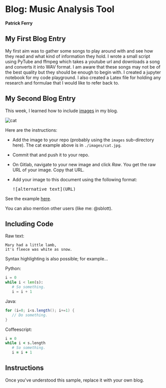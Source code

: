 # Blog: Music Analysis Tool

**Patrick Ferry**

## My First Blog Entry

My first aim was to gather some songs to play around with and see how they read and what kind of information they hold. 
I wrote  a small script using PyTube and ffmpeg which takes a youtube url and downloads a song and converts it into WAV 
format. I am aware that these songs may not be of the best quality but they should be enough to begin with. I created a 
jupyter notebook for my code playground. I also created a Latex file for holding any research and formulae that I would 
like to refer back to. 

## My Second Blog Entry

This week, I learned how to include
[images](https://github.com/adam-p/markdown-here/wiki/Markdown-Cheatsheet#images)
in my blog.

![cat](https://gitlab.computing.dcu.ie/sblott/2018-ca400-XXXX/raw/master/docs/blog/images/cat.jpg)

Here are the instructions:

- Add the image to your repo (probably using the `images` sub-directory here).
  The cat example above is in `./images/cat.jpg`.

- Commit that and push it to your repo.

- On Gitlab, navigate to your new image and click *Raw*.  You get the raw URL of your image.  Copy that URL.

- Add your image to this document using the following format:

    <pre>![alternative text](URL)</pre>

See the example [here](https://gitlab.computing.dcu.ie/sblott/2018-ca400-XXXX/raw/master/docs/blog/blog.md).

You can also mention other users (like me: @sblott).

## Including Code

Raw text:
```
Mary had a little lamb,
it's fleece was white as snow.
```

Syntax highlighting is also possible; for example...

Python:
```python
i = 0
while i < len(s):
   # So something.
   i = i + 1
```

Java:
```java
for (i=0; i<s.length(); i+=1) {
   // Do something.
}
```

Coffeescript:
```coffeescript
i = 0
while i < s.length
   # So something.
   i = i + 1
```

## Instructions

Once you've understood this sample, replace it with your own blog.
